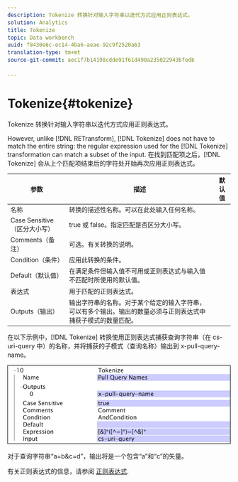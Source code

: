```yaml
---
description: Tokenize 转换针对输入字符串以迭代方式应用正则表达式。
solution: Analytics
title: Tokenize
topic: Data workbench
uuid: f8430e6c-ec14-4ba6-aeae-92c9f2520a63
translation-type: tm+mt
source-git-commit: aec1f7b14198cdde91f61d490a235022943bfedb

---
```



# Tokenize{#tokenize}

Tokenize 转换针对输入字符串以迭代方式应用正则表达式。

However, unlike [!DNL RETransform], [!DNL Tokenize] does not have to match the entire string: the regular expression used for the [!DNL Tokenize] transformation can match a subset of the input. 在找到匹配项之后，[!DNL Tokenize] 会从上个匹配项结束后的字符处开始再次应用正则表达式。

| 参数 | 描述 | 默认值 |
|---|---|---|
| 名称 | 转换的描述性名称。可以在此处输入任何名称。 |  |
| Case Sensitive（区分大小写） | true 或 false。指定匹配是否区分大小写。 |  |
| Comments（备注） | 可选。有关转换的说明。 |  |
| Condition（条件） | 应用此转换的条件。 |  |
| Default（默认值） | 在满足条件但输入值不可用或正则表达式与输入值不匹配时所使用的默认值。 |  |
| 表达式 | 用于匹配的正则表达式。 |  |
| Outputs（输出） | 输出字符串的名称。对于某个给定的输入字符串，可以有多个输出。输出的数量必须与正则表达式中捕获子模式的数量匹配。 |  |

在以下示例中，[!DNL Tokenize] 转换使用正则表达式捕获查询字符串（在 cs-uri-query 中）的名称，并将捕获的子模式（查询名称）输出到 x-pull-query-name。

![](assets/cfg_TransformationType_Tokenize.png)

对于查询字符串“a=b&amp;c=d”，输出将是一个包含“a”和“c”的矢量。

有关正则表达式的信息，请参阅 [正则表达式](../../../../../home/c-dataset-const-proc/c-reg-exp.md#concept-070077baa419475094ef0469e92c5b9c).
